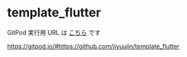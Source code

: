 # template_flutter

GitPod 実行用 URL は [こちら](https://gitpod.io/#https://github.com/jiyuujin/template_flutter) です

https://gitpod.io/#https://github.com/jiyuujin/template_flutter
